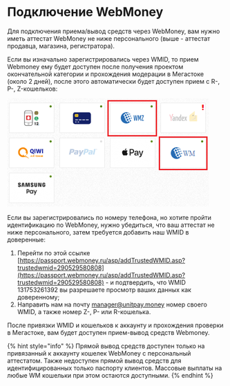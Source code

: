 # Подключение WebMoney

Для подключения приема/вывод средств через WebMoney, вам нужно иметь аттестат WebMoney не ниже персонального \(выше - аттестат продавца, магазина, регистратора\).

Если вы изначально зарегистрировались через WMID, то прием Webmoney ему будет доступен после получения проектом окончательной категории и прохождения модерации в Мегастоке \(около 2 дней\), после этого автоматически будет доступен прием с R-, P-, Z-кошельков:

![](../.gitbook/assets/image%20%2876%29.png)

Если вы зарегистрировались по номеру телефона, но хотите пройти идентификацию по WebMoney, нужно убедиться, что ваш аттестат не ниже персонального, затем требуется добавить наш WMID в доверенные:

1. Перейти по этой ссылке [https://passport.webmoney.ru/asp/addTrustedWMID.asp?trustedwmid=290529580808](https://passport.webmoney.ru/asp/addTrustedWMID.asp?trustedwmid=290529580808) - и подтвердить, что WMID 131753261392 вы разрешаете просмотр ваших данных как доверенному;
2. Направить нам на почту manager@unitpay.money номер своего WMID, а также номер Z-, P- или R-кошелька.

После привязки WMID и кошельков к аккаунту и прохождения проверки в Мегастоке, вам будет доступен прием-вывод средств Webmoney.

{% hint style="info" %}
Прямой вывод средств доступен только на привязанный к аккаунту кошелек WebMoney с персональный аттестатом. Также недоступен прямой вывод средств для идентифицированных только паспорту клиентов. Массовые выплаты на любые WM кошельки при этом остаются доступными.
{% endhint %}

